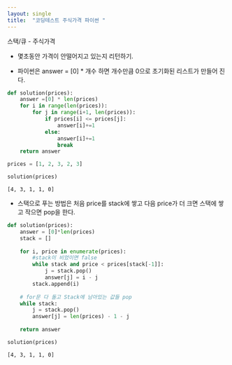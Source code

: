 ```yaml
---
layout: single
title:  "코딩테스트 주식가격 파이썬 "
---
```



스택/큐 - 주식가격

- 몇초동안 가격이 안떨어지고 있는지 리턴하기.


- 파이썬은 answer = [0] * 개수 하면 개수만큼 0으로 초기화된 리스트가 만들어 진다.


```python
def solution(prices):
    answer =[0] * len(prices)
    for i in range(len(prices)):
        for j in range(i+1, len(prices)):
            if prices[i] <= prices[j]:
                answer[i]+=1
            else:
                answer[i]+=1
                break
    return answer
```


```python
prices = [1, 2, 3, 2, 3]
```


```python
solution(prices)
```




    [4, 3, 1, 1, 0]



- 스택으로 푸는 방법은 처음 price를 stack에 쌓고 다음 price가 더 크면 스택에 쌓고 작으면 pop을 한다. 


```python
def solution(prices):
    answer = [0]*len(prices)
    stack = []
 
    for i, price in enumerate(prices):
        #stack이 비었이면 false
        while stack and price < prices[stack[-1]]:
            j = stack.pop()
            answer[j] = i - j
        stack.append(i)
 
    # for문 다 돌고 Stack에 남아있는 값들 pop
    while stack:
        j = stack.pop()
        answer[j] = len(prices) - 1 - j
 
    return answer
```


```python
solution(prices)
```




    [4, 3, 1, 1, 0]


